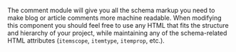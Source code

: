 The comment module will give you all the schema markup you need to make blog or article comments more machine readable. When modifying this component you should feel free to use any HTML that fits the structure and hierarchy of your project, while maintaining any of the schema-related HTML attributes (`itemscope`, `itemtype`, `itemprop`, etc.).
